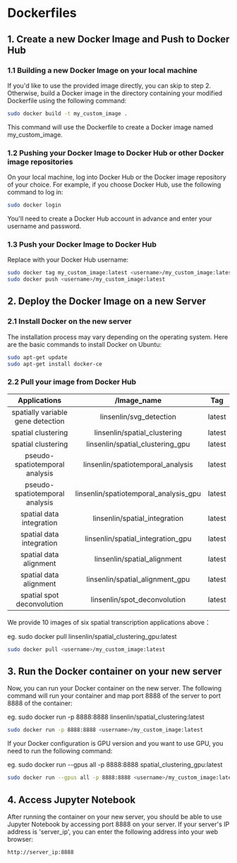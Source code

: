 # Dockerfiles

## 1. Create a new Docker Image and Push to Docker Hub

### 1.1 Building a new Docker Image on your local machine

If you'd like to use the provided image directly, you can skip to step 2. Otherwise, build a Docker image in the directory containing your modified Dockerfile using the following command:

```bash
sudo docker build -t my_custom_image .
```

This command will use the Dockerfile to create a Docker image named my_custom_image.

### 1.2 Pushing your Docker Image to Docker Hub or other Docker image repositories

On your local machine, log into Docker Hub or the Docker image repository of your choice. For example, if you choose Docker Hub, use the following command to log in:

```bash
sudo docker login
```

You'll need to create a Docker Hub account in advance and enter your username and password.

### 1.3 Push your Docker Image to Docker Hub

Replace <username> with your Docker Hub username:

```bash
sudo docker tag my_custom_image:latest <username>/my_custom_image:latest
sudo docker push <username>/my_custom_image:latest
```

## 2. Deploy the Docker Image on a new Server

### 2.1 Install Docker on the new server

The installation process may vary depending on the operating system. Here are the basic commands to install Docker on Ubuntu:

```bash
sudo apt-get update
sudo apt-get install docker-ce
```

### 2.2 Pull your image from Docker Hub
  
| Applications | <Username>/Image_name | Tag |
|:-------:|:-------:|:-------:|
| spatially variable gene detection | linsenlin/svg_detection | latest |
| spatial clustering | linsenlin/spatial_clustering | latest |
| spatial clustering | linsenlin/spatial_clustering_gpu | latest |
| pseudo-spatiotemporal analysis | linsenlin/spatiotemporal_analysis | latest |
| pseudo-spatiotemporal analysis | linsenlin/spatiotemporal_analysis_gpu | latest |
| spatial data integration | linsenlin/spatial_integration | latest |
| spatial data integration | linsenlin/spatial_integration_gpu | latest |
| spatial data alignment | linsenlin/spatial_alignment | latest |
| spatial data alignment | linsenlin/spatial_alignment_gpu | latest |
| spatial spot deconvolution | linsenlin/spot_deconvolution | latest |

We provide 10 images of six spatial transcription applications above：

eg. sudo docker pull linsenlin/spatial_clustering_gpu:latest

```bash
sudo docker pull <username>/my_custom_image:latest
```

## 3. Run the Docker container on your new server

Now, you can run your Docker container on the new server. The following command will run your container and map port 8888 of the server to port 8888 of the container:

eg. sudo docker run -p 8888:8888 linsenlin/spatial_clustering:latest

```bash
sudo docker run -p 8888:8888 <username>/my_custom_image:latest
```

If your Docker configuration is GPU version and you want to use GPU, you need to run the following command:

eg. sudo docker run --gpus all -p 8888:8888 spatial_clustering_gpu:latest  

```bash
sudo docker run --gpus all -p 8888:8888 <username>/my_custom_image:latest
```

## 4. Access Jupyter Notebook

After running the container on your new server, you should be able to use Jupyter Notebook by accessing port 8888 on your server. If your server's IP address is 'server_ip', you can enter the following address into your web browser:

`http://server_ip:8888`








